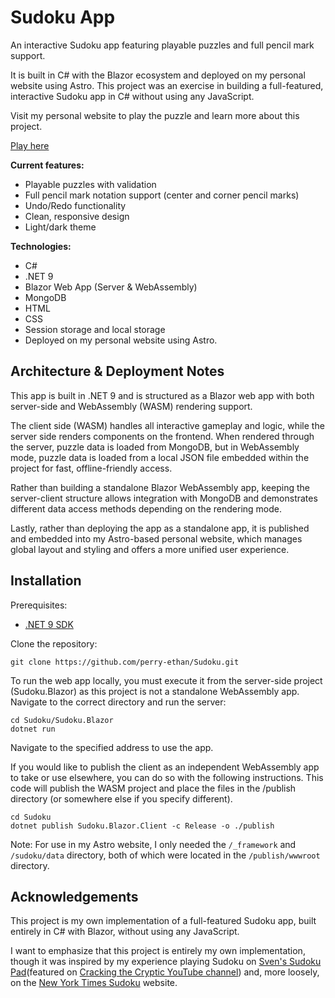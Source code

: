 # Sudoku App

An interactive Sudoku app featuring playable puzzles and full pencil mark support.

It is built in C# with the Blazor ecosystem and deployed on my personal website using Astro.
This project was an exercise in building a full-featured, interactive Sudoku app in C# without using any JavaScript.

Visit my personal website to play the puzzle and learn more about this project.

[Play here](https://ethanperry.co/work/sudoku)

**Current features:**
* Playable puzzles with validation
* Full pencil mark notation support (center and corner pencil marks)
* Undo/Redo functionality
* Clean, responsive design
* Light/dark theme

**Technologies:**
* C#
* .NET 9
* Blazor Web App (Server & WebAssembly)
* MongoDB
* HTML
* CSS
* Session storage and local storage
* Deployed on my personal website using Astro.

## Architecture & Deployment Notes

This app is built in .NET 9 and is structured as a Blazor web app with both server-side and WebAssembly (WASM) rendering
support.

The client side (WASM) handles all interactive gameplay and logic, while the server side renders components on
the frontend. When rendered through the server, puzzle data is loaded from MongoDB, but in WebAssembly mode, puzzle
data is loaded from a local JSON file embedded within the project for fast, offline-friendly access.

Rather than building a standalone Blazor WebAssembly app, keeping the server-client structure allows integration with
MongoDB and demonstrates different data access methods depending on the rendering mode.

Lastly, rather than deploying the app as a standalone app, it is published and embedded into my Astro-based personal
website, which manages global layout and styling and offers a more unified user experience.

## Installation
Prerequisites:
* [.NET 9 SDK](https://dotnet.microsoft.com/en-us/download/dotnet/9.0)

Clone the repository:
```shell
git clone https://github.com/perry-ethan/Sudoku.git
```

To run the web app locally, you must execute it from the server-side project (Sudoku.Blazor) as this project is not a standalone WebAssembly app.
Navigate to the correct directory and run the server:
```shell
cd Sudoku/Sudoku.Blazor
dotnet run
```

Navigate to the specified address to use the app.

If you would like to publish the client as an independent WebAssembly app to take or use elsewhere, you can do so with the following instructions.
This code will publish the WASM project and place the files in the /publish directory (or somewhere else if you specify different).

```shell
cd Sudoku
dotnet publish Sudoku.Blazor.Client -c Release -o ./publish
```

Note: For use in my Astro website, I only needed the `/_framework` and `/sudoku/data` directory, both of which were
located in the `/publish/wwwroot` directory.

## Acknowledgements
This project is my own implementation of a full-featured Sudoku app, built entirely in C# with Blazor, without using any JavaScript.

I want to emphasize that this project is entirely my own implementation, though it was inspired by my experience
playing Sudoku on [Sven's Sudoku Pad](https://sudokupad.app/)(featured on [Cracking the Cryptic YouTube channel](https://www.youtube.com/@CrackingTheCryptic)) and,
more loosely, on the [New York Times Sudoku](https://www.nytimes.com/puzzles/sudoku) website.